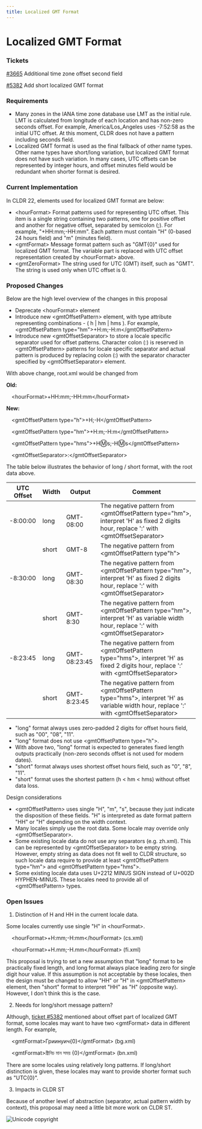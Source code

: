 ```yaml
---
title: Localized GMT Format
---
```


# Localized GMT Format

### Tickets

[#3665](http://unicode.org/cldr/trac/ticket/3665) Additional time zone offset second field

[#5382](http://unicode.org/cldr/trac/ticket/5382) Add short localized GMT format

### Requirements

- Many zones in the IANA time zone database use LMT as the initial rule. LMT is calculated from longitude of each location and has non-zero seconds offset. For example, America/Los\_Angeles uses -7:52:58 as the initial UTC offset. At this moment, CLDR does not have a pattern including seconds field.
- Localized GMT format is used as the final fallback of other name types. Other name types have short/long variation, but localized GMT format does not have such variation. In many cases, UTC offsets can be represented by integer hours, and offset minutes field would be redundant when shorter format is desired.

### Current Implementation

In CLDR 22, elements used for localized GMT format are below:

- \<hourFormat> Format patterns used for representing UTC offset. This item is a single string containing two patterns, one for positive offset and another for negative offset, separated by semicolon (;). For example, "+HH:mm;-HH:mm". Each pattern must contain "H" (0-based 24 hours field) and "m" (minutes field).
- \<gmtFormat> Message format pattern such as "GMT{0}" used for localized GMT format. The variable part is replaced with UTC offset representation created by \<hourFormat> above.
- \<gmtZeroFormat> The string used for UTC (GMT) itself, such as "GMT". The string is used only when UTC offset is 0. 

### Proposed Changes

Below are the high level overview of the changes in this proposal

- Deprecate \<hourFormat> element
- Introduce new \<gmtOffsetPattern> element, with type attribute representing combinations - ( h | hm | hms ). For example, \<gmtOffsetPattern type="hm">+H:m;-H:m\</gmtOffsetPattern>
- Introduce new \<gmtOffsetSeparator> to store a locale specific separator used for offset patterns. Character colon (:) is reserved in \<gmtOffsetPattern> patterns for locale specific separator and actual pattern is produced by replacing colon (:) with the separator character specified by \<gmtOffsetSeparator> element.

With above change, root.xml would be changed from

**Old:**

&emsp;\<hourFormat>+HH:mm;-HH:mm\</hourFormat>

**New:**

&emsp;\<gmtOffsetPattern type="h">+H;-H\</gmtOffsetPattern>

&emsp;\<gmtOffsetPattern type="hm">+H:m;-H:m\</gmtOffsetPattern>

&emsp;\<gmtOffsetPattern type="hms">+H:m:s;-H:m:s\</gmtOffsetPattern>

&emsp;\<gmtOffsetSeparator>:\</gmtOffsetSeparator>

The table below illustrates the behavior of long / short format, with the root data above.

| UTC Offset |  Width |  Output |  Comment |
|---|---|---|---|
|  -8:00:00 |  long |  GMT-08:00 |  The negative pattern from &lt;gmtOffsetPattern type="hm"&gt;, interpret 'H' as fixed 2 digits hour, replace ':' with &lt;gmtOffsetSeparator&gt; |
|   |  short |  GMT-8 |  The negative pattern from &lt;gmtOffsetPattern type"h"&gt; |
|  -8:30:00 |  long |  GMT-08:30 |  The negative pattern from &lt;gmtOffsetPattern type="hm"&gt;, interpret 'H' as fixed 2 digits hour, replace ':' with &lt;gmtOffsetSeparator&gt; |
|   |  short |  GMT-8:30 |  The negative pattern from &lt;gmtOffsetPattern type="hm"&gt;, interpret 'H' as variable width hour, replace ':' with &lt;gmtOffsetSeparator&gt; |
|  -8:23:45 |  long |  GMT-08:23:45 |  The negative pattern from &lt;gmtOffsetPattern type="hms"&gt;, interpret 'H' as fixed 2 digits hour, replace ':' with &lt;gmtOffsetSeparator&gt; |
|   |  short |  GMT-8:23:45 |  The negative pattern from &lt;gmtOffsetPattern type="hms"&gt;, interpret 'H' as variable width hour, replace ':' with &lt;gmtOffsetSeparator&gt; |

- "long" format always uses zero-padded 2 digits for offset hours field, such as "00", "08", "11".
- "long" format does not use \<gmtOffsetPattern type="h">.
- With above two, "long" format is expected to generates fixed length outputs practically (non-zero seconds offset is not used for modern dates).
- "short" format always uses shortest offset hours field, such as "0", "8", "11".
- "short" format uses the shortest pattern (h \< hm \< hms) without offset data loss.

Design considerations

- \<gmtOffsetPattern> uses single "H", "m", "s", because they just indicate the disposition of these fields. "H" is interpreted as date format pattern "HH" or "H" depending on the width context.
- Many locales simply use the root data. Some locale may override only \<gmtOffsetSeparator>.
- Some existing locale data do not use any separators (e.g. zh.xml). This can be represented by \<gmtOffsetSeparator> to be empty string. However, empty string as data does not fit well to CLDR structure, so such locale data require to provide at least \<gmtOffsetPattern type="hm"> and \<gmtOffsetPattern type="hms">.
- Some existing locale data uses U+2212 MINUS SIGN instead of U+002D HYPHEN-MINUS. These locales need to provide all of \<gmtOffsetPattern> types.

### Open Issues

1. Distinction of H and HH in the current locale data.

Some locales currently use single "H" in \<hourFormat>.

&emsp;\<hourFormat>+H:mm;-H:mm\</hourFormat> (cs.xml)

&emsp;\<hourFormat>+H.mm;-H.mm\</hourFormat> (fi.xml)

This proposal is trying to set a new assumption that "long" format to be practically fixed length, and long format always place leading zero for single digit hour value. If this assumption is not acceptable by these locales, then the design must be changed to allow "HH" or "H" in \<gmtOffsetPattern> element, then "short" format to interpret "HH" as "H" (opposite way). However, I don't think this is the case.

2. Needs for long/short message pattern?

Although, [ticket #5382](http://unicode.org/cldr/trac/ticket/5382) mentioned about offset part of localized GMT format, some locales may want to have two \<gmtFormat> data in different length. For example,

&emsp;\<gmtFormat>Гриинуич{0}\</gmtFormat> (bg.xml)

&emsp;\<gmtFormat>গ্রীনিচ মান সময় {0}\</gmtFormat> (bn.xml)

There are some locales using relatively long patterns. If long/short distinction is given, these locales may want to provide shorter format such as "UTC{0}".

3. Impacts in CLDR ST

Because of another level of abstraction (separator, actual pattern width by context), this proposal may need a little bit more work on CLDR ST.

![Unicode copyright](https://www.unicode.org/img/hb_notice.gif)